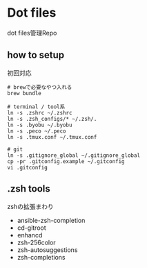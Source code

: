 # Dot files

dot files管理Repo

## how to setup

初回対応

```shell
# brewで必要なやつ入れる
brew bundle

# terminal / tool系
ln -s .zshrc ~/.zshrc
ln -s .zsh_configs/* ~/.zsh/.
ln -s .byobu ~/.byobu
ln -s .peco ~/.peco
ln -s .tmux.conf ~/.tmux.conf

# git
ln -s .gitignore_global ~/.gitignore_global
cp -pr .gitconfig.example ~/.gitconfig
vi .gitconfig
```

## .zsh tools

zshの拡張まわり

- ansible-zsh-completion
- cd-gitroot
- enhancd
- zsh-256color
- zsh-autosuggestions
- zsh-completions
